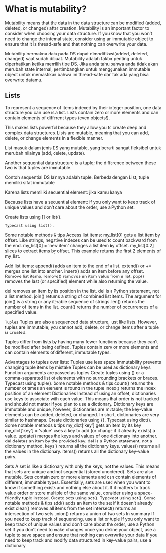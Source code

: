 # What is mutability?
 
Mutability means that the data in the data structure can be modified (added, deleted, or changed) after creation. Mutability is an important factor to consider when choosing your data structure. 
If you know that you won’t need to change the internal state, consider using an immutable object to ensure that it is thread-safe and that nothing can overwrite your data.
 
Mutability bermakna data pada DS dapat dimodifikasi(added, deleted, changed) saat sudah dibuat.
Mutability adalah faktor penting untuk diperhatikan ketika memilih tipe DS.
Jika anda tahu bahwa anda tidak akan merubah state internal, pertimbangkan untuk menggunakan immutable object untuk memastikan bahwa ini thread-safe dan tak ada yang bisa overwrite datamu.

## Lists
To represent a sequence of items indexed by their integer position, one data structure you can use is a list. 
Lists contain zero or more elements and can contain elements of different types (even objects!). 

This makes lists powerful because they allow you to create deep and complex data structures.
Lists are mutable, meaning that you can add, delete, or change elements in a flexible manner. 

List masuk dalam jenis DS yang mutable, yang berarti sangat fleksibel untuk merubah nilainya (add, delete, update).

Another sequential data structure is a tuple; the difference between these two is that tuples are immutable.

Contoh sequential DS lainnya adalah tuple. Berbeda dengan List, tuple memiliki sifat immutable.

Karena lists memiliki sequential element: jika kamu hanya 


Because lists have a sequential element: if you only want to keep track of unique values and don’t care about the order, use a Python set.

Create lists using [] or list(). 

`Typecast using list().`

Some notable methods & tips
Access list items:
my_list[0] gets a list item by offset. Like strings, negative indexes can be used to count backward from the end.
my_list[0] = ‘new item' changes a list item by offset.
my_list[0:2] slices to extract items by offset. This example returns the first 2 elements of my_list.

Add list items:
append() adds an item to the end of a list.
extend() or += merges one list into another.
insert() adds an item before any offset.
Remove list items:
remove() removes an item value from a list.
pop() removes the last (or specified) element while also returning the value.

del removes an item by its position in the list. del is a Python statement, not a list method.
join() returns a string of combined list items. The argument for join() is a string or any iterable sequence of strings.
len() returns the number of items in the list. count() returns the number of occurrences of a specified value.

`Tuples`
Tuples are also a sequenced data structure, just like lists. 
However, tuples are immutable; you cannot add, delete, or change items after a tuple is created. 


Tuples differ from lists by having many fewer functions because they can’t be modified after being defined. Tuples contain zero or more elements and can contain elements of different, immutable types.


Advantages to tuples over lists:
Tuples use less space
Immutability prevents changing tuple items by mistake
Tuples can be used as dictionary keys
Function arguments are passed as tuples
Create tuples using () or a comma-separated list of elements with no surrounding brackets or braces. Typecast using tuple().
Some notable methods & tips
count() returns the number of times an element is found in the tuple
index() returns the index position of an element
Dictionaries
Instead of using an offset, dictionaries use keys to associate with each value. This means that order is not tracked and should not matter if you plan to use a dictionary. Dictionary keys are immutable and unique, however, dictionaries are mutable; the key-value elements can be added, deleted, or changed. In short, dictionaries are very similar to hashmaps.
Create dictionaries using {}. Typecast using dict().
Some notable methods & tips
my_dict[‘key’] gets an item by its key
my_dict['key'] = ‘value' uses a key to add (or change if it already exists) a value.
update() merges the keys and values of one dictionary into another.
del deletes an item by the provided key. del is a Python statement, not a dictionary method.
keys() returns all the dictionary keys. values() returns all the values in the dictionary. items() returns all the dictionary key-value pairs.

Sets
A set is like a dictionary with only the keys, not the values. This means that sets are unique and not sequential (stored unordered). Sets are also mutable. Sets contain zero or more elements and can contain elements of different, immutable types.
Essentially, sets are used when you want to know if something exists and nothing else about it. If it matters to track value order or store multiple of the same value, consider using a space-friendly tuple instead.
Create sets using set(). Typecast using set().
Some notable methods & tips
add() adds an item to the set if it doesn’t already exist
clear() removes all items from the set
intersect() returns an intersection of two sets
union() returns a union of two sets
In summary
If you need to keep track of sequencing, use a list or tuple
If you only want to keep track of unique values and don’t care about the order, use a Python set
If you don’t need to make changes once you define your object, use a tuple to save space and ensure that nothing can overwrite your data
If you need to keep track and modify data structured in key-value pairs, use a dictionary
